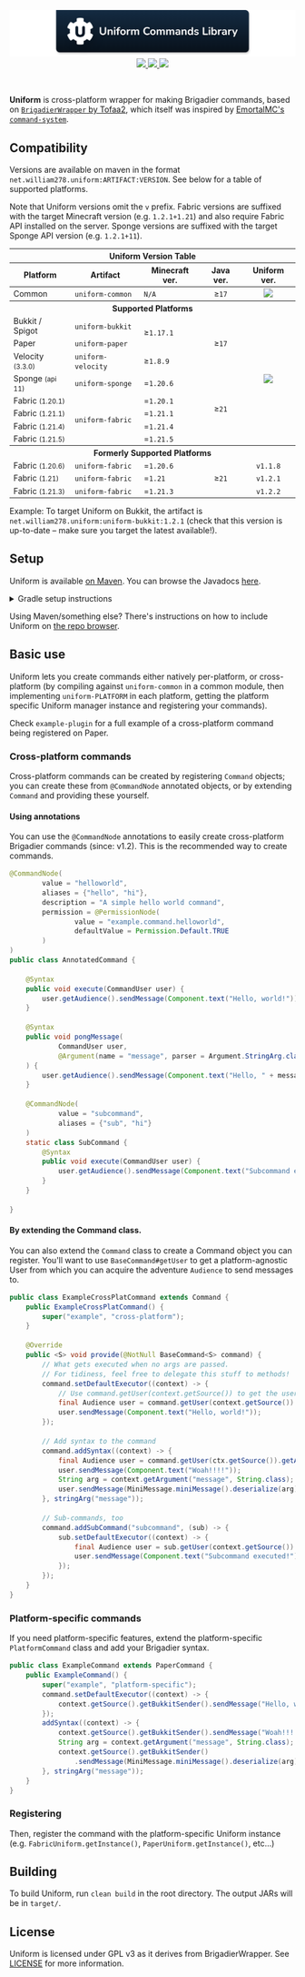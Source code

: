 <!--suppress ALL -->
<p align="center">
    <img src="images/banner.png" alt="Claim Operations Library" />
    <a href="https://github.com/WiIIiam278/Uniform/actions/workflows/ci.yml">
        <img src="https://img.shields.io/github/actions/workflow/status/WiIIiam278/Uniform/ci.yml?branch=master&logo=github"/>
    </a> 
    <a href="https://repo.william278.net/#/releases/net/william278/uniform/">
        <img src="https://repo.william278.net/api/badge/latest/releases/net/william278/uniform/uniform-common?color=00fb9a&name=Maven&prefix=v"/>
    </a> 
    <a href="https://discord.gg/tVYhJfyDWG">
        <img src="https://img.shields.io/discord/818135932103557162.svg?label=&logo=discord&logoColor=fff&color=7389D8&labelColor=6A7EC2" />
    </a> 
</p>
<br/>

**Uniform** is cross-platform wrapper for making Brigadier commands, based on [`BrigadierWrapper` by Tofaa2](https://github.com/Tofaa2/BrigadierWrapper/), which itself was inspired by [EmortalMC's `command-system`](https://github.com/emortalmc/command-system).

## Compatibility

Versions are available on maven in the format `net.william278.uniform:ARTIFACT:VERSION`. See below for a table of supported platforms.

Note that Uniform versions omit the `v` prefix. Fabric versions are suffixed with the target Minecraft version (e.g. `1.2.1+1.21`) and also require Fabric API installed on the server. Sponge versions are suffixed with the target Sponge API version (e.g. `1.2.1+11`).

<table align="center">
    <thead>
        <tr>
            <th colspan="5">Uniform Version Table</th>
        </tr>
        <tr>
            <th>Platform</th>
            <th>Artifact</th>
            <th>Minecraft ver.</th>
            <th>Java ver.</th>
            <th>Uniform ver.</th>
        </tr>
    </thead>
    <tbody>
        <tr>
            <td>Common</td>
            <td><code>uniform-common</code></td>
            <td><code>N/A</code></td>
            <td align="center">≥<code>17</code></td>
            <td align="center"><img src="https://img.shields.io/github/v/tag/WiIIiam278/Uniform?color=000000&label=%20&style=flat"/></td>
        </tr>
        <tr>
            <th colspan="5">Supported Platforms</th>
        </tr>
        <tr>
            <td>Bukkit / Spigot</td>
            <td><code>uniform-bukkit</code></td>
            <td rowspan="2">≥<code>1.17.1</code></td>
            <td rowspan="3" align="center">≥<code>17</code></td>
            <td rowspan="8" align="center"><img src="https://img.shields.io/github/v/tag/WiIIiam278/Uniform?color=000000&label=%20&style=flat"/></td>
        </tr>
        <tr>
            <td>Paper</td>
            <td><code>uniform-paper</code></td>
        </tr>
        <tr>
            <td>Velocity <small>(3.3.0)</small></td>
            <td><code>uniform-velocity</code></td>
            <td>≥<code>1.8.9</code></td>
        </tr>
        <tr>
            <td>Sponge <small>(api 11)</small></td>
            <td><code>uniform-sponge</code></td>
            <td>=<code>1.20.6</code></td>
            <td rowspan="5" align="center">≥<code>21</code></td>
        </tr>
        <tr>
            <td>Fabric <small>(1.20.1)</small></td>
            <td rowspan="4"><code>uniform-fabric</code></td>
            <td>=<code>1.20.1</code></td>
        <tr>
            <td>Fabric <small>(1.21.1)</small></td>
            <td>=<code>1.21.1</code></td>
        </tr>
        <tr>
            <td>Fabric <small>(1.21.4)</small></td>
            <td>=<code>1.21.4</code></td>
        </tr>
        <tr>
            <td>Fabric <small>(1.21.5)</small></td>
            <td>=<code>1.21.5</code></td>
        </tr>
        <tr>
            <th colspan="5">Formerly Supported Platforms</th>
        </tr>
        <tr>
            <td>Fabric <small>(1.20.6)</small></td>
            <td><code>uniform-fabric</code></td>
            <td>=<code>1.20.6</code></td>
            <td align="center" rowspan="3">≥<code>21</code></td>
            <td align="center"><code>v1.1.8</code></td>
        </tr>
        <tr>
            <td>Fabric <small>(1.21)</small></td>
            <td><code>uniform-fabric</code></td>
            <td>=<code>1.21</code></td>
            <td align="center"><code>v1.2.1</code></td>
        </tr>
        <tr>
            <td>Fabric <small>(1.21.3)</small></td>
            <td><code>uniform-fabric</code></td>
            <td>=<code>1.21.3</code></td>
            <td align="center"><code>v1.2.2</code></td>
        </tr>
    </tbody>
</table>

Example: To target Uniform on Bukkit, the artifact is `net.william278.uniform:uniform-bukkit:1.2.1` (check that this version is up-to-date &ndash; make sure you target the latest available!).

## Setup
Uniform is available [on Maven](https://repo.william278.net/#/releases/net/william278/uniform/). You can browse the Javadocs [here](https://repo.william278.net/javadoc/releases/net/william278/uniform/latest).

<details>
<summary>Gradle setup instructions</summary> 

First, add the Maven repository to your `build.gradle` file:
```groovy
repositories {
    maven { url "https://repo.william278.net/releases" }
}
```

Then, add the dependency itself. Replace `VERSION` with the latest release version. (e.g., `1.2.1`) and `PLATFORM` with the platform you are targeting (e.g., `paper`). If you want to target pre-release "snapshot" versions (not recommended), you should use the `/snapshots` repository instead.

```groovy
dependencies {
    implementation "net.william278.uniform:uniform-PLATFORM:VERSION"
}
```
</details>

Using Maven/something else? There's instructions on how to include Uniform on [the repo browser](https://repo.william278.net/#/releases/net/william278/uniform).

## Basic use
Uniform lets you create commands either natively per-platform, or cross-platform (by compiling against `uniform-common` in a common module, then implementing `uniform-PLATFORM` in each platform, getting the platform specific Uniform manager instance and registering your commands).

Check `example-plugin` for a full example of a cross-platform command being registered on Paper.

### Cross-platform commands
Cross-platform commands can be created by registering `Command` objects; you can create these from `@CommandNode` annotated objects, or by extending `Command` and providing these yourself.

#### Using annotations
You can use the `@CommandNode` annotations to easily create cross-platform Brigadier commands (since: v1.2). This is the recommended way to create commands.

```java
@CommandNode(
        value = "helloworld",
        aliases = {"hello", "hi"},
        description = "A simple hello world command",
        permission = @PermissionNode(
                value = "example.command.helloworld",
                defaultValue = Permission.Default.TRUE
        )
)
public class AnnotatedCommand {

    @Syntax
    public void execute(CommandUser user) {
        user.getAudience().sendMessage(Component.text("Hello, world!"));
    }

    @Syntax
    public void pongMessage(
            CommandUser user,
            @Argument(name = "message", parser = Argument.StringArg.class) String message
    ) {
        user.getAudience().sendMessage(Component.text("Hello, " + message, NamedTextColor.GREEN));
    }
    
    @CommandNode(
            value = "subcommand",
            aliases = {"sub", "hi"}
    )
    static class SubCommand {
        @Syntax
        public void execute(CommandUser user) {
            user.getAudience().sendMessage(Component.text("Subcommand executed!"));
        }
    }

}
```

#### By extending the Command class.
You can also extend the `Command` class to create a Command object you can register. You'll want to use `BaseCommand#getUser` to get a platform-agnostic User from which you can acquire the adventure `Audience` to send messages to.

```java
public class ExampleCrossPlatCommand extends Command {
    public ExampleCrossPlatCommand() {
        super("example", "cross-platform");
    }

    @Override
    public <S> void provide(@NotNull BaseCommand<S> command) {
        // What gets executed when no args are passed. 
        // For tidiness, feel free to delegate this stuff to methods!
        command.setDefaultExecutor((context) -> {
            // Use command.getUser(context.getSource()) to get the user
            final Audience user = command.getUser(context.getSource()).getAudience();
            user.sendMessage(Component.text("Hello, world!"));
        });

        // Add syntax to the command
        command.addSyntax((context) -> {
            final Audience user = command.getUser(ctx.getSource()).getAudience();
            user.sendMessage(Component.text("Woah!!!!"));
            String arg = context.getArgument("message", String.class);
            user.sendMessage(MiniMessage.miniMessage().deserialize(arg));
        }, stringArg("message"));

        // Sub-commands, too
        command.addSubCommand("subcommand", (sub) -> {
            sub.setDefaultExecutor((context) -> {
                final Audience user = sub.getUser(context.getSource()).getAudience();
                user.sendMessage(Component.text("Subcommand executed!"));
            });
        });
    }
}
```

### Platform-specific commands
If you need platform-specific features, extend the platform-specific `PlatformCommand` class and add your Brigadier syntax.

```java
public class ExampleCommand extends PaperCommand {
    public ExampleCommand() {
        super("example", "platform-specific");
        command.setDefaultExecutor((context) -> {
            context.getSource().getBukkitSender().sendMessage("Hello, world!");
        });
        addSyntax((context) -> {
            context.getSource().getBukkitSender().sendMessage("Woah!!!!");
            String arg = context.getArgument("message", String.class);
            context.getSource().getBukkitSender()
                .sendMessage(MiniMessage.miniMessage().deserialize(arg));
        }, stringArg("message"));
    }
}
```


### Registering
Then, register the command with the platform-specific Uniform instance (e.g. `FabricUniform.getInstance()`, `PaperUniform.getInstance()`, etc...)

## Building
To build Uniform, run `clean build` in the root directory. The output JARs will be in `target/`.

## License
Uniform is licensed under GPL v3 as it derives from BrigadierWrapper. See [LICENSE](https://github.com/WiIIiam278/Uniform/raw/master/LICENSE) for more information.